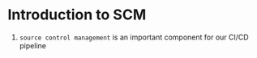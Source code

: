 # Introduction to SCM

1. `source control management` is an important component for our CI/CD pipeline

#